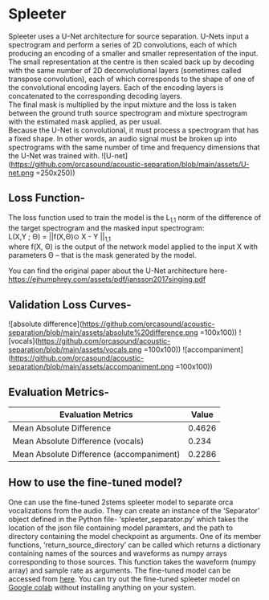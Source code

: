 # Spleeter
Spleeter uses a U-Net architecture for source separation. U-Nets input a spectrogram and perform a series of 2D convolutions, each of which producing an encoding of a smaller and smaller representation of the input. The small representation at the centre is then scaled back up by decoding with the same number of 2D deconvolutional layers (sometimes called transpose convolution), each of which corresponds to the shape of one of the convolutional encoding layers. Each of the encoding layers is concatenated to the corresponding decoding layers.<br/>
The final mask is multiplied by the input mixture and the loss is taken between the ground truth source spectrogram and mixture spectrogram with the estimated mask applied, as per usual.<br/>
Because the U-Net is convolutional, it must process a spectrogram that has a fixed shape. In other words, an audio signal must be broken up into spectrograms with the same number of time and frequency dimensions that the U-Net was trained with.
![U-net](https://github.com/orcasound/acoustic-separation/blob/main/assets/U-net.png =250x250))

## Loss Function-
The loss function used to train the model is the L<sub>1,1</sub> norm of the difference of the target spectrogram and the masked input spectrogram:<br/>
L(X,Y ; Θ) = ||f(X,Θ)⊙ X - Y ||<sub>1,1</sub><br/>
where f(X, Θ) is the output of the network model applied to the input X with parameters Θ – that is the mask generated by the model.

You can find the original paper about the U-Net architecture here-https://ejhumphrey.com/assets/pdf/jansson2017singing.pdf

## Validation Loss Curves-
![absolute difference](https://github.com/orcasound/acoustic-separation/blob/main/assets/absolute%20difference.png =100x100))
![vocals](https://github.com/orcasound/acoustic-separation/blob/main/assets/vocals.png =100x100))
![accompaniment](https://github.com/orcasound/acoustic-separation/blob/main/assets/accompaniment.png =100x100))

## Evaluation Metrics-

Evaluation Metrics                        | Value
----------------------------------------- | -------------
Mean Absolute Difference                  | 0.4626
Mean Absolute Difference (vocals)         | 0.234
Mean Absolute Difference (accompaniment)  | 0.2286


## How to use the fine-tuned model?
One can use the fine-tuned 2stems spleeter model to separate orca vocalizations from the audio. They can create an instance of the ‘Separator’ object defined in the Python file- ‘spleeter_separator.py’ which takes the location of the json file containing model paramters, and the path to directory containing the model checkpoint as arguments. One of its member functions, ‘return_source_directory’ can be called which returns a dictionary containing names of the sources and waveforms as numpy arrays corresponding to those sources. This function takes the waveform (numpy array) and sample rate as arguments.
The fine-tuned model can be accessed from [here](https://drive.google.com/drive/u/3/folders/1dQFwODO-pIYMax55gq7q6OKtlDkeN5Rz).
You can try out the fine-tuned spleeter model on [Google colab](https://colab.research.google.com/drive/1ijn3lBymWftxfWMEjGimgiG1r89XFm2x?authuser=3#scrollTo=j2ISw4z3ZDge) without installing anything on your system.
